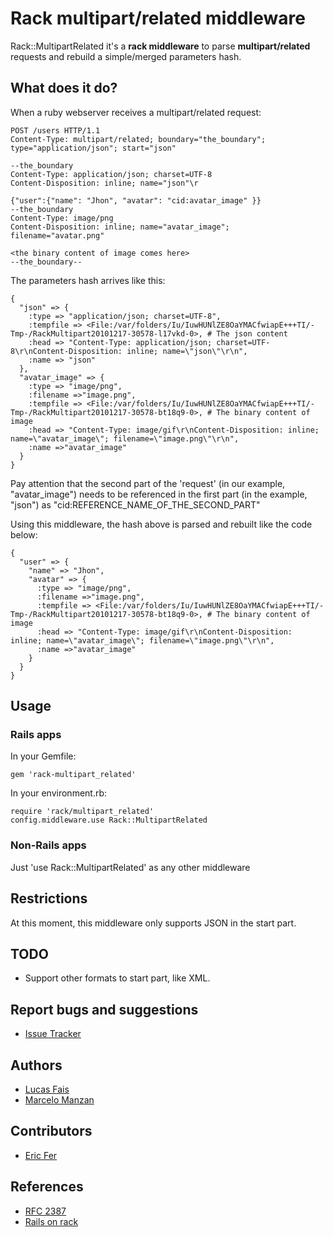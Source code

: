 # Rack multipart/related middleware

Rack::MultipartRelated it's a **rack middleware** to parse **multipart/related** requests and rebuild a simple/merged parameters hash.

## What does it do?

When a ruby webserver receives a multipart/related request:

    POST /users HTTP/1.1
    Content-Type: multipart/related; boundary="the_boundary"; type="application/json"; start="json"
    
    --the_boundary
    Content-Type: application/json; charset=UTF-8
    Content-Disposition: inline; name="json"\r
    
    {"user":{"name": "Jhon", "avatar": "cid:avatar_image" }}
    --the_boundary
    Content-Type: image/png
    Content-Disposition: inline; name="avatar_image"; filename="avatar.png"
    
    <the binary content of image comes here>
    --the_boundary--



The parameters hash arrives like this:

    {
      "json" => {
        :type => "application/json; charset=UTF-8", 
        :tempfile => <File:/var/folders/Iu/IuwHUNlZE8OaYMACfwiapE+++TI/-Tmp-/RackMultipart20101217-30578-l17vkd-0>, # The json content
        :head => "Content-Type: application/json; charset=UTF-8\r\nContent-Disposition: inline; name=\"json\"\r\n", 
        :name => "json"
      }, 
      "avatar_image" => {
        :type => "image/png", 
        :filename =>"image.png", 
        :tempfile => <File:/var/folders/Iu/IuwHUNlZE8OaYMACfwiapE+++TI/-Tmp-/RackMultipart20101217-30578-bt18q9-0>, # The binary content of image
        :head => "Content-Type: image/gif\r\nContent-Disposition: inline; name=\"avatar_image\"; filename=\"image.png\"\r\n", 
        :name =>"avatar_image"
      }
    }

Pay attention that the second part of the 'request' (in our example, "avatar\_image") needs to be referenced in the first part (in the example, "json") as "cid:REFERENCE\_NAME\_OF\_THE\_SECOND\_PART"

Using this middleware, the hash above is parsed and rebuilt like the code below:

    {
      "user" => {
        "name" => "Jhon", 
        "avatar" => {
          :type => "image/png", 
          :filename =>"image.png", 
          :tempfile => <File:/var/folders/Iu/IuwHUNlZE8OaYMACfwiapE+++TI/-Tmp-/RackMultipart20101217-30578-bt18q9-0>, # The binary content of image
          :head => "Content-Type: image/gif\r\nContent-Disposition: inline; name=\"avatar_image\"; filename=\"image.png\"\r\n", 
          :name =>"avatar_image"
        }
      }
    }
    
## Usage

### Rails apps

In your Gemfile:
 
    gem 'rack-multipart_related'
In your environment.rb:

    require 'rack/multipart_related'
    config.middleware.use Rack::MultipartRelated

### Non-Rails apps

Just 'use Rack::MultipartRelated' as any other middleware
    
## Restrictions

At this moment, this middleware only supports JSON in the start part.

## TODO

 * Support other formats to start part, like XML.
 
## Report bugs and suggestions

  * [Issue Tracker](https://github.com/lucasfais/rack-multipart_related/issues)

## Authors

 * [Lucas Fais](https://github.com/lucasfais)
 * [Marcelo Manzan](https://github.com/kawamanza)
 
## Contributors

 * [Eric Fer](https://github.com/ericfer)

## References

 * [RFC 2387](http://www.faqs.org/rfcs/rfc2387.html)
 * [Rails on rack](http://guides.rubyonrails.org/rails_on_rack.html)
 